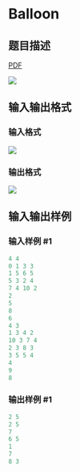 # Balloon

## 题目描述

[problemUrl]: https://uva.onlinejudge.org/index.php?option=com_onlinejudge&Itemid=8&category=602&page=show_problem&problem=4376

[PDF](https://uva.onlinejudge.org/external/126/p12647.pdf)

![](https://cdn.luogu.com.cn/upload/vjudge_pic/UVA12647/67132dde4edafa4e3af39faeb152c122f6f8490d.png)

## 输入输出格式

### 输入格式

![](https://cdn.luogu.com.cn/upload/vjudge_pic/UVA12647/880f2ec293145062bbcb587e7039824d8696c820.png)

### 输出格式

![](https://cdn.luogu.com.cn/upload/vjudge_pic/UVA12647/3a839e415758c4c2dd9b88fe026c2fd60127a511.png)

## 输入输出样例

### 输入样例 #1

```cpp
4 4
0 1 3 3
1 5 6 5
5 3 2 4
7 4 10 2
2
5
8
6
4 3
1 3 4 2
10 3 7 4
2 3 8 3
3 5 5 4
4
9
8
```


### 输出样例 #1

```cpp
2 5
2 5
7
6 5
1
7
8 3
```


